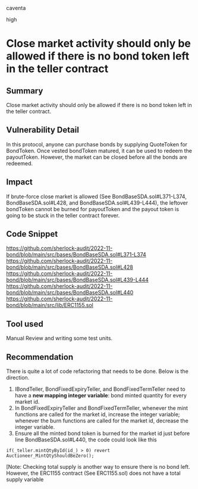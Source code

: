 caventa

high

# Close market activity should only be allowed if there is no bond token left in the teller contract

## Summary
Close market activity should only be allowed if there is no bond token left in the teller contract.

## Vulnerability Detail
In this protocol, anyone can purchase bonds by supplying QuoteToken for BondToken. Once vested bondToken matured, it can be used to redeem the payoutToken. However, the market can be closed before all the bonds are redeemed.

## Impact
If brute-force close market is allowed (See BondBaseSDA.sol#L371-L374, BondBaseSDA.sol#L428, and BondBaseSDA.sol#L439-L444), the leftover bondToken cannot be burned for payoutToken and the payout token is going to be stuck in the teller contract forever.

## Code Snippet
https://github.com/sherlock-audit/2022-11-bond/blob/main/src/bases/BondBaseSDA.sol#L371-L374
https://github.com/sherlock-audit/2022-11-bond/blob/main/src/bases/BondBaseSDA.sol#L428
https://github.com/sherlock-audit/2022-11-bond/blob/main/src/bases/BondBaseSDA.sol#L439-L444
https://github.com/sherlock-audit/2022-11-bond/blob/main/src/bases/BondBaseSDA.sol#L440
https://github.com/sherlock-audit/2022-11-bond/blob/main/src/lib/ERC1155.sol

## Tool used
Manual Review and writing some test units.

## Recommendation
There is quite a lot of code refactoring that needs to be done. Below is the direction.

1. IBondTeller,  BondFixedExpiryTeller, and BondFixedTermTeller need to have a **new mapping integer variable**: bond minted quantity for every market id.
2. In BondFixedExpiryTeller and BondFixedTermTeller,  whenever the mint functions are called for the market id,  increase the integer variable; whenever the burn functions are called for the market id,  decrease the integer variable.
3. Ensure all the minted bond token is burned for the market id just before line BondBaseSDA.sol#L440, the code could look like this

```solidity
if(_teller.mintQtyById(id_) > 0) revert Auctioneer_MintQtyShouldBeZero();
```
[Note: Checking total supply is another way to ensure there is no bond left. However, the ERC1155 contract (See ERC1155.sol) does not have a total supply variable